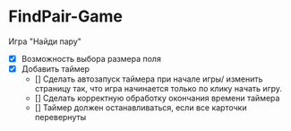 # FindPair-Game
Игра "Найди пару"

- [x] Возможность выбора размера поля
- [x] Добавить таймер
  - [] Сделать автозапуск таймера при начале игры/ изменить страницу так, что игра начинается только по клику начать игру.
  - [] Сделать корректную обработку окончания времени таймера
  - [] Таймер должен останавливаться, если все карточки перевернуты
